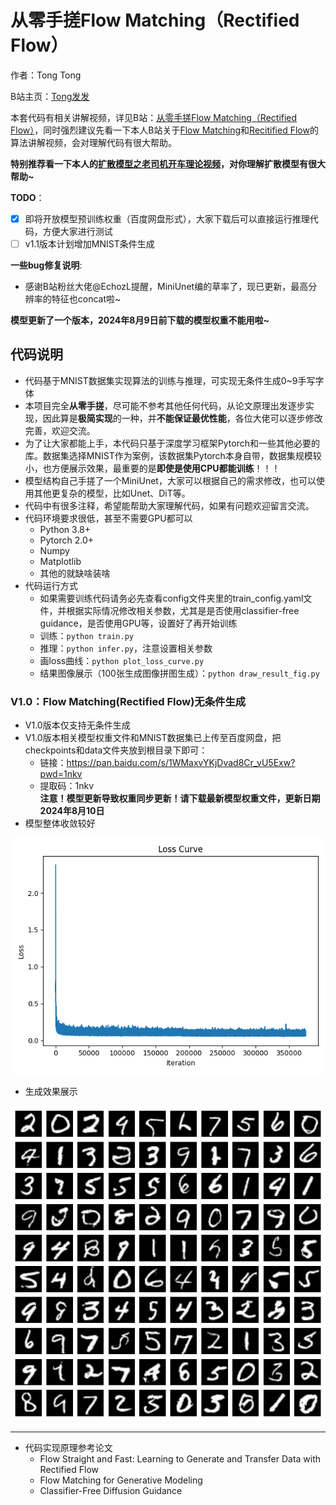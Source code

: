 # 从零手搓Flow Matching（Rectified Flow）

作者：Tong Tong 

B站主页：[Tong发发](https://space.bilibili.com/323109608)

本套代码有相关讲解视频，详见B站：[从零手搓Flow Matching（Rectified Flow）](https://www.bilibili.com/video/BV1Sjv4ezEDN/)，同时强烈建议先看一下本人B站关于[Flow Matching](https://www.bilibili.com/video/BV1Wv3xeNEds/)和[Recitified Flow](https://www.bilibili.com/video/BV19m421G7W8/)的算法讲解视频，会对理解代码有很大帮助。

**特别推荐看一下本人的[扩散模型之老司机开车理论视频](https://www.bilibili.com/video/BV1qW42197dv/)，对你理解扩散模型有很大帮助~**

**TODO**：
- [x] 即将开放模型预训练权重（百度网盘形式），大家下载后可以直接运行推理代码，方便大家进行测试
- [ ] v1.1版本计划增加MNIST条件生成 

**一些bug修复说明**:
- 感谢B站粉丝大佬@EchozL提醒，MiniUnet编的草率了，现已更新，最高分辨率的特征也concat啦~

**模型更新了一个版本，2024年8月9日前下载的模型权重不能用啦~**

## 代码说明
* 代码基于MNIST数据集实现算法的训练与推理，可实现无条件生成0~9手写字体
* 本项目完全**从零手搓**，尽可能不参考其他任何代码，从论文原理出发逐步实现，因此算是**极简实现**的一种，并**不能保证最优性能**，各位大佬可以逐步修改完善，欢迎交流。
* 为了让大家都能上手，本代码只基于深度学习框架Pytorch和一些其他必要的库。数据集选择MNIST作为案例，该数据集Pytorch本身自带，数据集规模较小，也方便展示效果，最重要的是**即使是使用CPU都能训练**！！！
* 模型结构自己手搓了一个MiniUnet，大家可以根据自己的需求修改，也可以使用其他更复杂的模型，比如Unet、DiT等。
* 代码中有很多注释，希望能帮助大家理解代码，如果有问题欢迎留言交流。
* 代码环境要求很低，甚至不需要GPU都可以
  * Python 3.8+
  * Pytorch 2.0+ 
  * Numpy
  * Matplotlib
  * 其他的就缺啥装啥
* 代码运行方式
  * 如果需要训练代码请务必先查看config文件夹里的train_config.yaml文件，并根据实际情况修改相关参数，尤其是是否使用classifier-free guidance，是否使用GPU等，设置好了再开始训练
  * 训练：`python train.py`
  * 推理：`python infer.py`，注意设置相关参数
  * 画loss曲线：`python plot_loss_curve.py`
  * 结果图像展示（100张生成图像拼图生成）：`python draw_result_fig.py`

### V1.0：Flow Matching(Rectified Flow)无条件生成
* V1.0版本仅支持无条件生成
* V1.0版本相关模型权重文件和MNIST数据集已上传至百度网盘，把checkpoints和data文件夹放到根目录下即可：
    * 链接：https://pan.baidu.com/s/1WMaxvYKjDvad8Cr_vU5Exw?pwd=1nkv  
    * 提取码：1nkv  
    **注意！模型更新导致权重同步更新！请下载最新模型权重文件，更新日期2024年8月10日**
* 模型整体收敛较好

![loss curve](/fig/loss_curve.png)

* 生成效果展示

![results](/fig/results_fig.png)

---
* 代码实现原理参考论文
    * Flow Straight and Fast: Learning to Generate and Transfer Data with Rectified Flow
    * Flow Matching for Generative Modeling
    * Classifier-Free Diffusion Guidance
